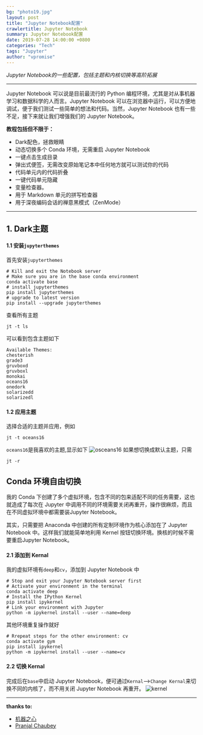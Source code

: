 ```yaml
---
bg: "photo19.jpg"
layout: post
title: "Jupyter Notebook配置"
crawlertitle: Jupyter Notebook
summary: Jupyter Notebook配置
date: 2019-07-28 14:00:00 +0800
categories: "Tech"
tags: "Jupyter"
author: "vpromise"
---
```


*Jupyter Notebook的一些配置，包括主题和内核切换等高阶拓展*

---

Jupyter Notebook 可以说是目前最流行的 Python 编程环境，尤其是对从事机器学习和数据科学的人而言。Jupyter Notebook 可以在浏览器中运行，可以方便地调试，便于我们测试一些简单的想法和代码。当然，Jupyter Notebook 也有一些不足，接下来就让我们增强我们的 Jupyter Notebook。

**教程包括但不限于：**
- Dark配色，拯救眼睛
- 动态切换多个 Conda 环境，无需重启 Jupyter Notebook
- 一键点击生成目录
- 弹出式便签，无需改变原始笔记本中任何地方就可以测试你的代码
- 代码单元内的代码折叠
- 一键代码单元隐藏
- 变量检查器。
- 用于 Markdown 单元的拼写检查器
- 用于深夜编码会话的禅意黑模式（ZenMode）

---

## 1. Dark主题
#### 1.1 安装`jupyterthemes`
首先安装`jupyterthemes`
```
# Kill and exit the Notebook server
# Make sure you are in the base conda environment
conda activate base
# install jupyterthemes
pip install jupyterthemes
# upgrade to latest version
pip install --upgrade jupyterthemes
```
查看所有主题
```
jt -t ls
```
可以看到包含主题如下
```
Available Themes: 
chesterish
grade3
gruvboxd
gruvboxl
monokai
oceans16
onedork
solarizedd
solarizedl
```
#### 1.2 应用主题
选择合适的主题并应用，例如
```
jt -t oceans16
```
`oceans16`是我喜欢的主题,显示如下
![osceans16](https://i.loli.net/2019/07/28/5d3d4be758d0d22152.png)
如果想切换成默认主题，只需
```
jt -r
```

## Conda 环境自由切换
我的 Conda 下创建了多个虚拟环境，包含不同的包来适配不同的任务需要，这也就造成了每次在 Jupyter 中调用不同的环境需要关闭再重开，操作很麻烦，而且在不同虚拟环境中都需要装Jupyter Notebook。

其实，只需要把 Anaconda 中创建的所有定制环境作为核心添加在了 Jupyter Notebook 中。这样我们就能简单地利用 Kernel 按钮切换环境。换核的时候不需要重启Jupyter Notebook。
#### 2.1 添加到 Kernal
我的虚拟环境有`deep`和`cv`，添加到 Jupyter Notebook 中
```
# Stop and exit your Jupyter Notebook server first
# Activate your environment in the terminal 
conda activate deep
# Install the IPython Kernel 
pip install ipykernel
# Link your environment with Jupyter 
python -m ipykernel install --user --name=deep
```
其他环境重复操作就好
```
# Rrepeat steps for the other environment: cv
conda activate gym
pip install ipykernel 
python -m ipykernel install --user --name=cv
```
#### 2.2 切换 Kernal
完成后在`base`中启动 Jupyter Notebook，便可通过`Kernal`-->`Change Kernal`来切换不同的内核了，而不用关闭 Jupyter Notebook 再重开。
![kernel](https://i.loli.net/2019/07/28/5d3d4be75ce5840151.png)







---

**thanks to:**
- [机器之心](https://www.jiqizhixin.com/articles/2019-07-23-5?from=synced&keyword=jupyter%20notebook)
- [Pranjal Chaubey](https://towardsdatascience.com/supercharging-jupyter-notebooks-e22f5ad7ca18)

